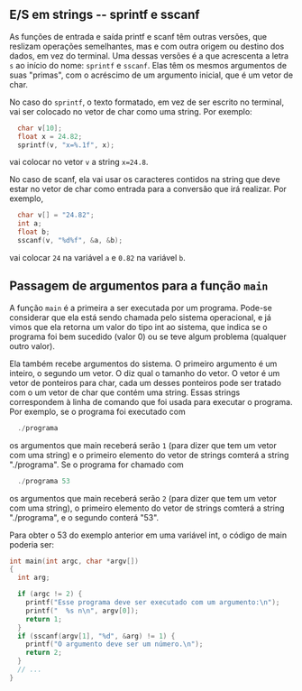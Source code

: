 ## E/S em strings -- sprintf e sscanf

As funções de entrada e saída printf e scanf têm outras versões, que reslizam operações semelhantes, mas e com outra origem ou destino dos dados, em vez do terminal.
Uma dessas versões é a que acrescenta a letra `s` ao início do nome: `sprintf` e `sscanf`.
Elas têm os mesmos argumentos de suas "primas", com o acréscimo de um argumento inicial, que é um vetor de char.

No caso do `sprintf`, o texto formatado, em vez de ser escrito no terminal, vai ser colocado no vetor de char como uma string. Por exemplo:
```c
  char v[10];
  float x = 24.82;
  sprintf(v, "x=%.1f", x);
```
vai colocar no vetor `v` a string `x=24.8`.

No caso de scanf, ela vai usar os caracteres contidos na string que deve estar no vetor de char como entrada para a conversão que irá realizar.
Por exemplo,
```c
  char v[] = "24.82";
  int a;
  float b;
  sscanf(v, "%d%f", &a, &b);
```
vai colocar `24` na variável `a` e `0.82` na variável `b`.

## Passagem de argumentos para a função `main`

A função `main` é a primeira a ser executada por um programa.
Pode-se considerar que ela está sendo chamada pelo sistema operacional, e já vimos que ela retorna um valor do tipo int ao sistema, que indica se o programa foi bem sucedido (valor 0) ou se teve algum problema (qualquer outro valor).

Ela também recebe argumentos do sistema.
O primeiro argumento é um inteiro, o segundo um vetor. O diz qual o tamanho do vetor.
O vetor é um vetor de ponteiros para char, cada um desses ponteiros pode ser tratado com o um vetor de char que contém uma string.
Essas strings correspondem à linha de comando que foi usada para executar o programa.
Por exemplo, se o programa foi executado com
```c
  ./programa
```
os argumentos que main receberá serão `1` (para dizer que tem um vetor com uma string) e o primeiro elemento do vetor de strings comterá a string "./programa".
Se o programa for chamado com
```c
  ./programa 53
```
os argumentos que main receberá serão `2` (para dizer que tem um vetor com uma string), o primeiro elemento do vetor de strings comterá a string "./programa", e o segundo conterá "53".

Para obter o 53 do exemplo anterior em uma variável int, o código de main poderia ser:
```c
int main(int argc, char *argv[])
{
  int arg;

  if (argc != 2) {
    printf("Esse programa deve ser executado com um argumento:\n");
    printf("  %s n\n", argv[0]);
    return 1;
  }
  if (sscanf(argv[1], "%d", &arg) != 1) {
    printf("O argumento deve ser um número.\n");
    return 2;
  }
  // ...
}
```
